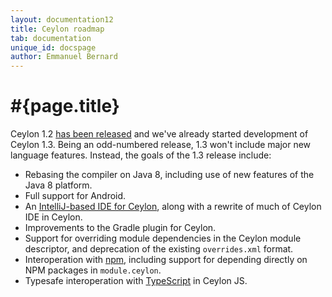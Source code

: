 ```yaml
---
layout: documentation12
title: Ceylon roadmap
tab: documentation
unique_id: docspage
author: Emmanuel Bernard
---
```

# #{page.title}

Ceylon 1.2 [has been released](/download) and we've already started
development of Ceylon 1.3. Being an odd-numbered release, 1.3 won't
include major new language features. Instead, the goals of the 1.3
release include:

- Rebasing the compiler on Java 8, including use of new features of
  the Java 8 platform.
- Full support for Android.
- An [IntelliJ-based IDE for Ceylon][], along with a rewrite of much 
  of Ceylon IDE in Ceylon.
- Improvements to the Gradle plugin for Ceylon.
- Support for overriding module dependencies in the Ceylon module
  descriptor, and deprecation of the existing `overrides.xml` format.
- Interoperation with [npm][], including support for depending 
  directly on NPM packages in `module.ceylon`.  
- Typesafe interoperation with [TypeScript][] in Ceylon JS.

[IntelliJ-based IDE for Ceylon]: http://ceylon-lang.org/blog/2015/11/07/intellij
[npm]: https://www.npmjs.com
[TypeScript]: http://www.typescriptlang.org

<!--
## Current progress for Ceylon 1.3

<div id="milestones-progress">
    <div id="milestone-overall">Loading…</div>
    <h3>Detail</h3>
    <div data-title="Typechecker / language specification" data-repo="ceylon-spec" data-milestone="12">Loading…</div>
    <div data-title="Model" data-repo="ceylon-model" data-milestone="2">Loading…</div>
    <div data-title="JVM compiler / documentation compiler" data-repo="ceylon-compiler" data-milestone="12">Loading…</div>
    <div data-title="JS compiler" data-repo="ceylon-js" data-milestone="9">Loading…</div>
    <div data-title="Language module" data-repo="ceylon.language" data-milestone="11">Loading…</div>
    <div data-title="Module resolver" data-repo="ceylon-module-resolver" data-milestone="11">Loading…</div>
    <div data-title="Runtime" data-repo="ceylon-runtime" data-milestone="12">Loading…</div>
    <div data-title="Common" data-repo="ceylon-common" data-milestone="8">Loading…</div>
    <div data-title="Eclipse IDE" data-repo="ceylon-ide-eclipse" data-milestone="12">Loading…</div>
    <div data-title="IntelliJ IDE" data-repo="ceylon-ide-intellij" data-milestone="1">Loading…</div>
    <div data-title="Common IDE code" data-repo="ceylon-ide-common" data-milestone="1">Loading…</div>
    <div data-title="SDK" data-repo="ceylon-sdk" data-milestone="9">Loading…</div>
    <div data-title="Formatter" data-repo="ceylon.formatter" data-milestone="7">Loading…</div>
    <div data-title="Distribution" data-repo="ceylon-dist" data-milestone="9">Loading…</div>
</div>
-->

